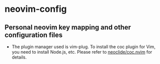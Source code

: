 # neovim-config
## Personal neovim key mapping and other configuration files
- The plugin manager used is vim-plug. To install the coc plugin for Vim, you need to install Node.js, etc. Please refer to [neoclide/coc.nvim](https://github.com/neoclide/coc.nvim) for details.
